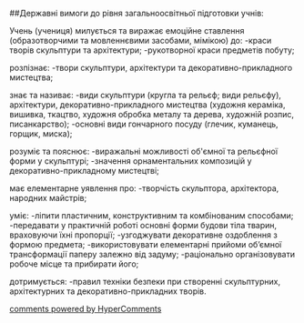 <div id="hypercomments_widget" class="js-hypercomments-widget invisible"></div>

##Державні вимоги до рівня загальноосвітньої підготовки учнів:

Учень (учениця) милується та виражає емоційне ставлення (образотворчими та мовленнєвими засобами, мімікою) до:
-краси творів скульптури та архітектури;
-рукотворної краси предметів побуту;

розпізнає: 
-твори скульптури, архітектури та декоративно-прикладного мистецтва;

знає та називає:
-види скульптури (кругла та рельєф; види рельєфу), архітектури, декоративно-прикладного мистецтва (художня кераміка, вишивка, ткацтво, художня обробка металу та дерева, художній розпис, писанкарство);
-основні види гончарного посуду (глечик, куманець, горщик, миска);

розуміє та пояснює:
-виражальні можливості об'ємної та рельєфної форми у скульптурі;
-значення орнаментальних композицій у декоративно-прикладному мистецтві;

має елементарне уявлення про: 
-творчість скульптора, архітектора, народних майстрів;

уміє:
-ліпити пластичним, конструктивним та комбінованим способами;
-передавати у практичній роботі основні форми будови тіла тварин, враховуючи їхні пропорції;
-узгоджувати декоративне оздоблення з формою предмета;
-використовувати елементарні прийоми об’ємної трансформації паперу залежно від задуму;
-раціонально організовувати робоче місце та прибирати його;

дотримується:
-правил техніки безпеки при створенні скульптурних, архітектурних та декоративно-прикладних творів.



<div class="js-hypercomments-container">
    <a href="http://hypercomments.com" class="hc-link" title="comments widget">comments powered by HyperComments</a>
</div>